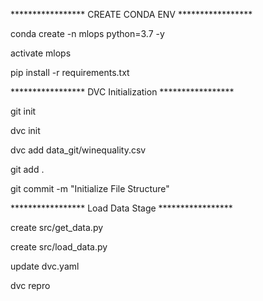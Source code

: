 ***************** CREATE CONDA ENV *****************

conda create -n mlops python=3.7 -y

activate mlops

pip install -r requirements.txt


***************** DVC Initialization *****************

git init

dvc init

dvc add data_git/winequality.csv

git add .

git commit -m "Initialize File Structure"


***************** Load Data Stage *****************

create src/get_data.py

create src/load_data.py

update dvc.yaml

dvc repro
